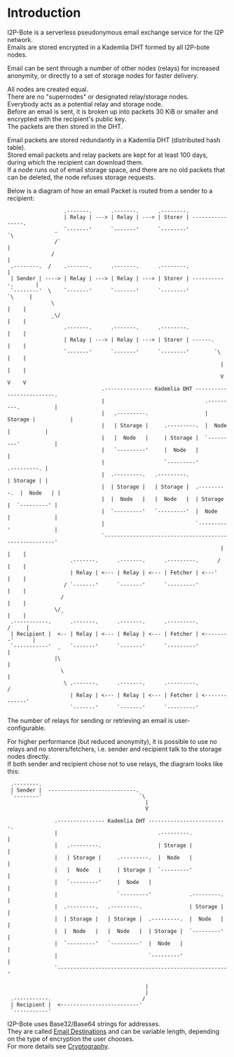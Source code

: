 # Introduction

I2P-Bote is a serverless pseudonymous email exchange service for the I2P network.  
Emails are stored encrypted in a Kademlia DHT formed by all I2P-bote nodes.

Email can be sent through a number of other nodes (relays) for increased anonymity, or directly to a set of storage nodes for faster delivery.

All nodes are created equal.  
There are no "supernodes" or designated relay/storage nodes.  
Everybody acts as a potential relay and storage node.   
Before an email is sent, it is broken up into packets 30 KiB or smaller and encrypted with the recipient's public key.  
The packets are then stored in the DHT.

Email packets are stored redundantly in a Kademlia DHT (distributed hash table).  
Stored email packets and relay packets are kept for at least 100 days, during which the recipient can download them.  
If a node runs out of email storage space, and there are no old packets that can be deleted, the node refuses storage requests.

Below is a diagram of how an email Packet is routed from a sender to a recipient:

```
                  .-------.      .-------.      .--------.
                  | Relay | ---> | Relay | ---> | Storer | ----------------.
               _  `-------'      `-------'      `--------'                  `\
               /`                                                             |
              /                                                               |
 .--------.  /    .-------.      .-------.      .--------.                    |
 | Sender | ----> | Relay | ---> | Relay | ---> | Storer | -----------.       |
 `--------'  \    `-------'      `-------'      `--------'             `\     |
              \                                                          |    |
              _\/                                                        |    |
                  .-------.      .-------.      .--------.               |    |
                  | Relay | ---> | Relay | ---> | Storer | ------.       |    |
                  `-------'      `-------'      `--------'        `\     |    |
                                                                    |    |    |
                                                                    V    V    V
                              .--------------- Kademlia DHT -------------------------.
                              |                                .---------.           |
                              |   .---------.                  | Storage |           |
                              |   | Storage |     .---------.  |  Node   |           |
                              |   |  Node   |     | Storage |  `---------'           |
                              |   `---------'     |  Node   |                        |
                              |                   `---------'            .---------. |
                              |  .---------.   .---------.               | Storage | |
                              |  | Storage |   | Storage |  .---------.  |  Node   | |
                              |  |  Node   |   |  Node   |  | Storage |  `---------' |
                              |  `---------'   `---------'  |  Node   |              |
                              |                             `---------'              |
                              `------------------------------------------------------'
                                                                    |    |    |
                    .-------.      .-------.      .---------.      /     |    |
                    | Relay | <--- | Relay | <--- | Fetcher | <---'      |    |
                  / `-------'      `-------'      `---------'            |    |
                 /                                                       |    |
               \/_                                                       |    |
 .-----------.      .-------.      .-------.      .---------.           /     |
 | Recipient |  <-- | Relay | <--- | Relay | <--- | Fetcher | <--------'      |
 `-----------'  _   `-------'      `-------'      `---------'                 |
               |\                                                             |
                 \                                                            |
                  \ .-------.      .-------.      .---------.                /
                    | Relay | <--- | Relay | <--- | Fetcher | <-------------'
                    `-------'      `-------'      `---------'
```

The number of relays for sending or retrieving an email is user-configurable.

For higher performance (but reduced anonymity), it is possible to use no relays and no storers/fetchers, i.e. sender and recipient talk to the storage nodes directly.   
If both sender and recipient chose not to use relays, the diagram looks like this:

```
 .--------.
 | Sender |  ----------------------------.
 `--------'                               `\
                                            |
                                            V

               .--------------- Kademlia DHT -------------------------.
               |                                .---------.           |
               |   .---------.                  | Storage |           |
               |   | Storage |     .---------.  |  Node   |           |
               |   |  Node   |     | Storage |  `---------'           |
               |   `---------'     |  Node   |                        |
               |                   `---------'            .---------. |
               |  .---------.   .---------.               | Storage | |
               |  | Storage |   | Storage |  .---------.  |  Node   | |
               |  |  Node   |   |  Node   |  | Storage |  `---------' |
               |  `---------'   `---------'  |  Node   |              |
               |                             `---------'              |
               `------------------------------------------------------'

                                            |
                                            |
 .-----------.                             /
 | Recipient |  <-------------------------'
 `-----------'
```

I2P-Bote uses Base32/Base64 strings for addresses.  
They are called [Email Destinations](../terms.md#email-destination) and can be variable length, depending on the type of encryption the user chooses.  
For more details see [Cryptography](cryptography.md).
